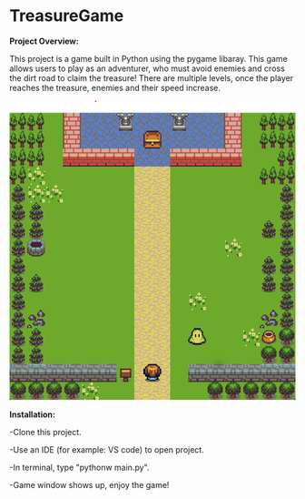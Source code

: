 
# TreasureGame

<b>Project Overview:</b>
<p>
This project is a game built in Python using the pygame libaray. This game allows users to play as an adventurer, who must avoid enemies and cross the dirt road to claim the treasure! There are multiple levels, once
  the player reaches the treasure, enemies and their speed increase. 
  
![Treasuregame](asset\TreasureGame.png)
  
  
</p>

<b>Installation:</b>
<p>
  -Clone this project.
</p>  
<p>
  -Use an IDE (for example: VS code) to open project.
</p>  
  -In terminal, type "pythonw main.py".
<p>
  -Game window shows up, enjoy the game!
</p>


